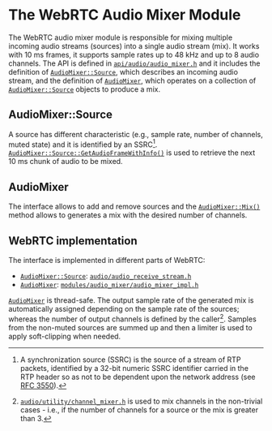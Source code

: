 <!-- go/cmark -->
<!--* freshness: {owner: 'alessiob' reviewed: '2021-04-21'} *-->

# The WebRTC Audio Mixer Module

The WebRTC audio mixer module is responsible for mixing multiple incoming audio
streams (sources) into a single audio stream (mix). It works with 10 ms frames,
it supports sample rates up to 48 kHz and up to 8 audio channels. The API is
defined in
[`api/audio/audio_mixer.h`](https://source.chromium.org/chromium/chromium/src/+/main:third_party/webrtc/api/audio/audio_mixer.h)
and it includes the definition of
[`AudioMixer::Source`](https://source.chromium.org/search?q=symbol:AudioMixer::Source%20file:third_party%2Fwebrtc%2Fapi%2Faudio%2Faudio_mixer.h),
which describes an incoming audio stream, and the definition of
[`AudioMixer`](https://source.chromium.org/search?q=symbol:AudioMixer%20file:third_party%2Fwebrtc%2Fapi%2Faudio%2Faudio_mixer.h),
which operates on a collection of
[`AudioMixer::Source`](https://source.chromium.org/search?q=symbol:AudioMixer::Source%20file:third_party%2Fwebrtc%2Fapi%2Faudio%2Faudio_mixer.h)
objects to produce a mix.

## AudioMixer::Source

A source has different characteristic (e.g., sample rate, number of channels,
muted state) and it is identified by an SSRC[^1].
[`AudioMixer::Source::GetAudioFrameWithInfo()`](https://source.chromium.org/search?q=symbol:AudioMixer::Source::GetAudioFrameWithInfo%20file:third_party%2Fwebrtc%2Fapi%2Faudio%2Faudio_mixer.h)
is used to retrieve the next 10 ms chunk of audio to be mixed.

[^1]: A synchronization source (SSRC) is the source of a stream of RTP packets,
    identified by a 32-bit numeric SSRC identifier carried in the RTP header
    so as not to be dependent upon the network address (see
    [RFC 3550](https://tools.ietf.org/html/rfc3550#section-3)).

## AudioMixer

The interface allows to add and remove sources and the
[`AudioMixer::Mix()`](https://source.chromium.org/search?q=symbol:AudioMixer::Mix%20file:third_party%2Fwebrtc%2Fapi%2Faudio%2Faudio_mixer.h)
method allows to generates a mix with the desired number of channels.

## WebRTC implementation

The interface is implemented in different parts of WebRTC:

*   [`AudioMixer::Source`](https://source.chromium.org/search?q=symbol:AudioMixer::Source%20file:third_party%2Fwebrtc%2Fapi%2Faudio%2Faudio_mixer.h):
    [`audio/audio_receive_stream.h`](https://source.chromium.org/chromium/chromium/src/+/main:third_party/webrtc/audio/audio_receive_stream.h)
*   [`AudioMixer`](https://source.chromium.org/search?q=symbol:AudioMixer%20file:third_party%2Fwebrtc%2Fapi%2Faudio%2Faudio_mixer.h):
    [`modules/audio_mixer/audio_mixer_impl.h`](https://source.chromium.org/chromium/chromium/src/+/main:third_party/webrtc/modules/audio_mixer/audio_mixer_impl.h)

[`AudioMixer`](https://source.chromium.org/search?q=symbol:AudioMixer%20file:third_party%2Fwebrtc%2Fapi%2Faudio%2Faudio_mixer.h)
is thread-safe. The output sample rate of the generated mix is automatically
assigned depending on the sample rate of the sources; whereas the number of
output channels is defined by the caller[^2]. Samples from the non-muted sources
are summed up and then a limiter is used to apply soft-clipping when needed.

[^2]: [`audio/utility/channel_mixer.h`](https://source.chromium.org/chromium/chromium/src/+/main:third_party/webrtc/audio/utility/channel_mixer.h)
    is used to mix channels in the non-trivial cases - i.e., if the number of
    channels for a source or the mix is greater than 3.
